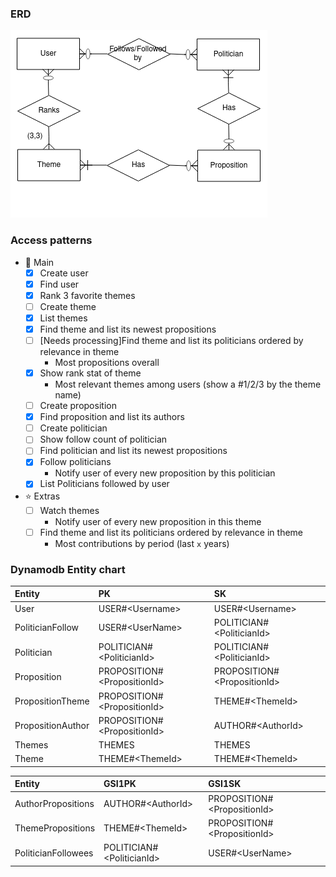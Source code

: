 ### ERD

![erd](assets/ERD.png)

### Access patterns

- :dart: Main
  - [x] Create user
  - [x] Find user
  - [x] Rank 3 favorite themes
  - [ ] Create theme
  - [x] List themes
  - [X] Find theme and list its newest propositions
  - [ ] [Needs processing]Find theme and list its politicians ordered by relevance in theme
    - Most propositions overall
  - [x] Show rank stat of theme
    - Most relevant themes among users (show a #1/2/3 by the theme name)
  - [ ] Create proposition
  - [x] Find proposition and list its authors
  - [ ] Create politician
  - [ ] Show follow count of politician
  - [ ] Find politician and list its newest propositions
  - [x] Follow politicians
    - Notify user of every new proposition by this politician
  - [x] List Politicians followed by user
- :star: Extras
  - [ ] Watch themes
    - Notify user of every new proposition in this theme
  - [ ] Find theme and list its politicians ordered by relevance in theme
    - Most contributions by period (last `x` years)

### Dynamodb Entity chart

| Entity | PK | SK |
| :------------ |:--------------| :-----|
| User      | USER#\<Username> | USER#\<Username> |
| PoliticianFollow | USER#\<UserName>      | POLITICIAN#\<PoliticianId> |
| Politician | POLITICIAN#\<PoliticianId>      | POLITICIAN#\<PoliticianId> |
| Proposition | PROPOSITION#\<PropositionId>      | PROPOSITION#\<PropositionId> |
| PropositionTheme | PROPOSITION#\<PropositionId>      | THEME#\<ThemeId> |
| PropositionAuthor | PROPOSITION#\<PropositionId>      | AUTHOR#\<AuthorId> |
| Themes | THEMES      | THEMES |
| Theme | THEME#\<ThemeId>      | THEME#\<ThemeId> |


| Entity | GSI1PK | GSI1SK |
| :------------ |:--------------| :-----|
|AuthorPropositions | AUTHOR#\<AuthorId>| PROPOSITION#\<PropositionId>|
|ThemePropositions | THEME#\<ThemeId>| PROPOSITION#\<PropositionId>|
| PoliticianFollowees | POLITICIAN#\<PoliticianId>      | USER#\<UserName> |

<!-- | Entity | GSI2PK | GSI2SK |
| :------------ |:--------------| :-----| -->